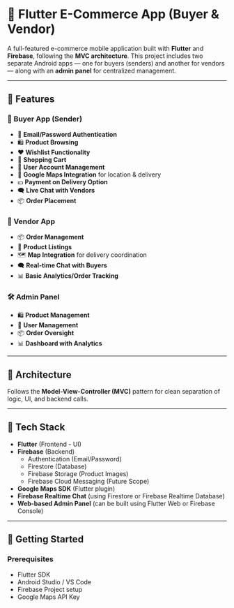 # 🛒 Flutter E-Commerce App (Buyer & Vendor)

A full-featured e-commerce mobile application built with **Flutter** and **Firebase**, following the **MVC architecture**. This project includes two separate Android apps — one for buyers (senders) and another for vendors — along with an **admin panel** for centralized management.

---

## 📱 Features

### 🔹 Buyer App (Sender)
- 🔐 **Email/Password Authentication**
- 🛍️ **Product Browsing**
- ❤️ **Wishlist Functionality**
- 🛒 **Shopping Cart**
- 👤 **User Account Management**
- 📍 **Google Maps Integration** for location & delivery
- 💵 **Payment on Delivery Option**
- 🗨️ **Live Chat with Vendors**
- 📦 **Order Placement**

### 🔸 Vendor App
- 📦 **Order Management**
- 🧾 **Product Listings**
- 🗺️ **Map Integration** for delivery coordination
- 🗨️ **Real-time Chat with Buyers**
- 📊 **Basic Analytics/Order Tracking**

### 🛠️ Admin Panel
- 🛍️ **Product Management**
- 👥 **User Management**
- 📦 **Order Oversight**
- 📊 **Dashboard with Analytics**

---

## 🧱 Architecture

Follows the **Model-View-Controller (MVC)** pattern for clean separation of logic, UI, and backend calls.

---

## 🔧 Tech Stack

- **Flutter** (Frontend - UI)
- **Firebase** (Backend)
  - Authentication (Email/Password)
  - Firestore (Database)
  - Firebase Storage (Product Images)
  - Firebase Cloud Messaging (Future Scope)
- **Google Maps SDK** (Flutter plugin)
- **Firebase Realtime Chat** (using Firestore or Firebase Realtime Database)
- **Web-based Admin Panel** (can be built using Flutter Web or Firebase Console)

---

## 🚀 Getting Started

### Prerequisites
- Flutter SDK
- Android Studio / VS Code
- Firebase Project setup
- Google Maps API Key

